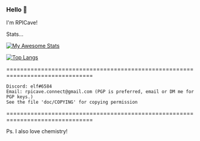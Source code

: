 ### Hello 🤚
I'm RPICave!

<!-- My [Website](https://rpicave.github.io/) -->

Stats...

[![My Awesome Stats](https://awesome-github-stats.azurewebsites.net/user-stats/RPICave?cardType=octocat&theme=radical)](https://git.io/awesome-stats-card)

[![Top Langs](https://github-readme-stats.vercel.app/api/top-langs/?username=RPICave&langs_count=8)](https://github.com/anuraghazra/github-readme-stats)


===============================================================================

    Discord: elf#6584
    Email: rpicave.connect@gmail.com (PGP is preferred, email or DM me for PGP keys.)
    See the file 'doc/COPYING' for copying permission

===============================================================================

Ps. I also love chemistry!

